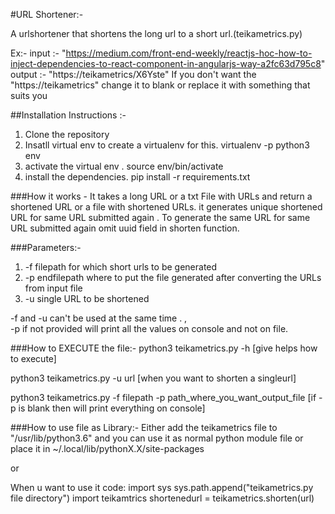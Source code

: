 #URL Shortener:-

A urlshortener that shortens the long url to a short url.(teikametrics.py)

Ex:- 
input :- "https://medium.com/front-end-weekly/reactjs-hoc-how-to-inject-dependencies-to-react-component-in-angularjs-way-a2fc63d795c8"
output :- "https://teikametrics/X6Yste"
If you don't want the "https://teikametrics" change it to blank or replace it with something that suits you



##Installation Instructions :-
1. Clone the repository
2. Insatll virtual env to create a virtualenv for this.
	virtualenv -p python3 env
3. activate the virtual env .
	source env/bin/activate
4. install the dependencies.
	pip install -r requirements.txt
	
###How it works -
It takes a long URL or a txt File with URLs and return a shortened URL or a file with shortened URLs.
it generates unique shortened URL for same URL submitted again . To generate the same URL for same URL submitted again omit uuid field in shorten function.


###Parameters:-
1. -f filepath for which short urls to be generated
2. -p endfilepath where to put the file generated after converting the URLs from input file
3. -u single URL to be shortened

-f and -u can't be used  at the same time . ,  
-p if not provided will print all the values on console and not on file.


###How to EXECUTE the file:-
python3 teikametrics.py -h [give helps how to execute]

python3 teikametrics.py -u url [when you want to shorten a singleurl]

python3 teikametrics.py -f filepath -p path_where_you_want_output_file [if -p is blank then will print everything on console]

###How to use file as Library:-
Either add the teikametrics file to "/usr/lib/python3.6" and you can use it as normal python module file or place it in
~/.local/lib/pythonX.X/site-packages

or 

When u want to use it code:
import sys
sys.path.append("teikametrics.py file directory")
import teikamtrics
shortenedurl = teikametrics.shorten(url)
